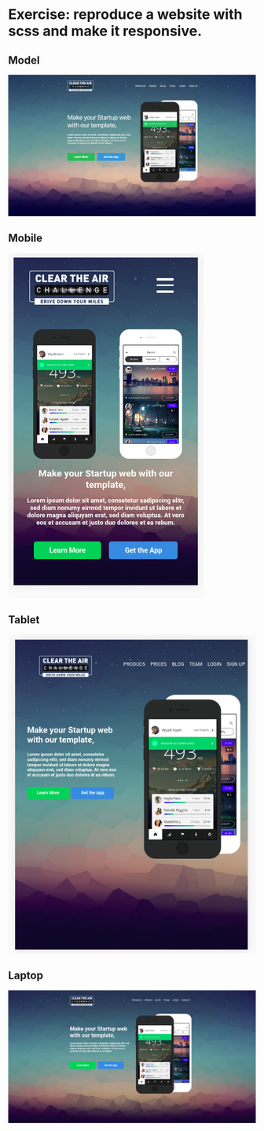 # Exercise: reproduce a website with scss and make it responsive.
## Model
![](./image/homepage.png)
## Mobile
![](./image/phone.png)
## Tablet
![](./image/ipad.png)
## Laptop
![](./image/computer.png)






